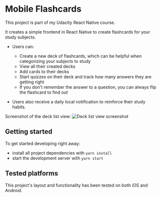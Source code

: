 # Mobile Flashcards

This project is part of my Udacity React Native course.

It creates a simple frontend in React Native to create flashcards for your study subjects.

- Users can:

  - Create a new deck of flashcards, which can be helpful when categorizing your subjects to study
  - View all their created decks
  - Add cards to their decks
  - Start quizzes on their deck and track how many answers they are getting right
  - If you don't remember the answer to a question, you can always flip the flashcard to find out

- Users also receive a daily local notification to reinforce their study habits.

Screenshot of the deck list view:
![Deck list view screenshot](https://user-images.githubusercontent.com/49925472/85502939-7a5fde80-b5b6-11ea-8ae5-eadfc3dbc8c3.png)

## Getting started

To get started developing right away:

- install all project dependencies with `yarn install`
- start the development server with `yarn start`

## Tested platforms

This project's layout and functionality has been tested on both iOS and Android.
